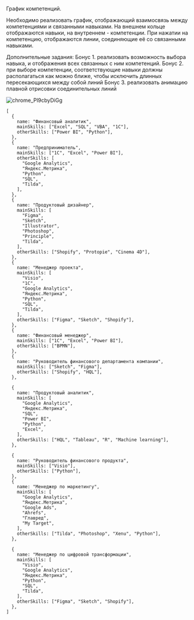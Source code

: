 График компетенций.

Необходимо реализовать график, отображающий взаимосвязь между компетенциями и связанными навыками.
На внешнем кольце отображаются навыки, на внутреннем - компетенции.
При нажатии на компетенцию, отображаются линии, соединяющие её со связанными навыками. 

Дополнительные задания:
Бонус 1. реализовать возможность выбора навыка, и отображения всех связанных с ним компетенций.
Бонус 2. при выборе компетенции, соответствующие навыки должны располагаться как можно ближе, чтобы исключить длинных пересекающихся между собой линий
Бонус 3. реализовать анимацию плавной отрисовки соединительных линий

![chrome_Pl9cbyDiGg](https://github.com/Cloudo/chart-task/assets/2546209/8e3f49b3-7de1-4a1b-8d30-aba6809996c4)

```
[
  {
    name: "Финансовый аналитик",
    mainSkills: ["Excel", "SQL", "VBA", "1С"],
    otherSkills: ["Power BI", "Python"],
  },
  {
    name: "Предприниматель",
    mainSkills: ["1C", "Excel", "Power BI"],
    otherSkills: [
      "Google Analytics",
      "Яндекс.Метрика",
      "Python",
      "SQL",
      "Tilda",
    ],
  },
  {
    name: "Продуктовый дизайнер",
    mainSkills: [
      "Figma",
      "Sketch",
      "Illustrator",
      "Photoshop",
      "Principle",
      "Tilda",
    ],
    otherSkills: ["Shopify", "Protopie", "Cinema 4D"],
  },
  {
    name: "Менеджер проекта",
    mainSkills: [
      "Visio",
      "1C",
      "Google Analytics",
      "Яндекс.Метрика",
      "Python",
      "SQL",
      "Tilda",
    ],
    otherSkills: ["Figma", "Sketch", "Shopify"],
  },
  {
    name: "Финансовый менеджер",
    mainSkills: ["1C", "Excel", "Power BI"],
    otherSkills: ["BPMN"],
  },
  {
    name: "Руководитель финансового департамента компании",
    mainSkills: ["Sketch", "Figma"],
    otherSkills: ["Shopify", "HQL"],
  },

  {
    name: "Продуктовый аналитик",
    mainSkills: [
      "Google Analytics",
      "Яндекс.Метрика",
      "SQL",
      "Power BI",
      "Python",
      "Excel",
    ],
    otherSkills: ["HQL", "Tableau", "R", "Machine learning"],
  },

  {
    name: "Руководитель финансового продукта",
    mainSkills: ["Visio"],
    otherSkills: ["Python"],
  },
  {
    name: "Менеджер по маркетингу",
    mainSkills: [
      "Google Analytics",
      "Яндекс.Метрика",
      "Google Ads",
      "Ahrefs",
      "Главред",
      "My Target",
    ],
    otherSkills: ["Tilda", "Photoshop", "Xenu", "Python"],
  },

  {
    name: "Менеджер по цифровой трансформации",
    mainSkills: [
      "Visio",
      "Google Analytics",
      "Яндекс.Метрика",
      "Python",
      "SQL",
      "Tilda",
    ],
    otherSkills: ["Figma", "Sketch", "Shopify"],
  },
]
```
